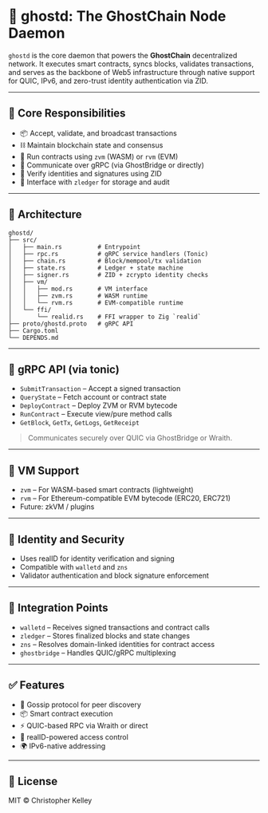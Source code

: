 # 👻 ghostd: The GhostChain Node Daemon

`ghostd` is the core daemon that powers the **GhostChain** decentralized network. It executes smart contracts, syncs blocks, validates transactions, and serves as the backbone of Web5 infrastructure through native support for QUIC, IPv6, and zero-trust identity authentication via ZID.

---

## 🚀 Core Responsibilities

* 📦 Accept, validate, and broadcast transactions
* ⛓️ Maintain blockchain state and consensus
* 🧠 Run contracts using `zvm` (WASM) or `rvm` (EVM)
* 📡 Communicate over gRPC (via GhostBridge or directly)
* 🔑 Verify identities and signatures using ZID
* 💾 Interface with `zledger` for storage and audit



---

## 🔧 Architecture

```
ghostd/
├── src/
│   ├── main.rs          # Entrypoint
│   ├── rpc.rs           # gRPC service handlers (Tonic)
│   ├── chain.rs         # Block/mempool/tx validation
│   ├── state.rs         # Ledger + state machine
│   ├── signer.rs        # ZID + zcrypto identity checks
│   ├── vm/
│   │   ├── mod.rs       # VM interface
│   │   ├── zvm.rs       # WASM runtime
│   │   └── rvm.rs       # EVM-compatible runtime
│   └── ffi/
│       └── realid.rs    # FFI wrapper to Zig `realid`
├── proto/ghostd.proto   # gRPC API
├── Cargo.toml
└── DEPENDS.md

```

---

## 📡 gRPC API (via tonic)

* `SubmitTransaction` – Accept a signed transaction
* `QueryState` – Fetch account or contract state
* `DeployContract` – Deploy ZVM or RVM bytecode
* `RunContract` – Execute view/pure method calls
* `GetBlock`, `GetTx`, `GetLogs`, `GetReceipt`

> Communicates securely over QUIC via GhostBridge or Wraith.

---

## 🧠 VM Support

* `zvm` – For WASM-based smart contracts (lightweight)
* `rvm` – For Ethereum-compatible EVM bytecode (ERC20, ERC721)
* Future: zkVM / plugins

---

## 🔐 Identity and Security

* Uses realID for identity verification and signing
* Compatible with `walletd` and `zns`
* Validator authentication and block signature enforcement

---

## 🧬 Integration Points

* `walletd` – Receives signed transactions and contract calls
* `zledger` – Stores finalized blocks and state changes
* `zns` – Resolves domain-linked identities for contract access
* `ghostbridge` – Handles QUIC/gRPC multiplexing

---

## ✅ Features

* 🔁 Gossip protocol for peer discovery
* 📦 Smart contract execution
* ⚡ QUIC-based RPC via Wraith or direct
* 🔐 realID-powered access control
* 🌍 IPv6-native addressing

---

## 📜 License

MIT © Christopher Kelley

